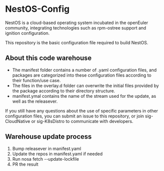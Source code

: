 # NestOS-Config

NestOS is a cloud-based operating system incubated in the openEuler community, integrating technologies such as rpm-ostree support and ignition  configuration.


This repository is the basic configuration file required to build NestOS. 

## About this code warehouse

- The manifest folder contains a number of .yaml configuration files, and  packages are categorized into these configuration files according to  their function/use case.
- The files in the overlay.d folder can overwrite the initial files provided  by the package according to their directory structure.
- manifest.ymal contains the name of the stream used for the update, as well as the releasever.

If you still have any questions about the use of specific parameters in  other configuration files, you can submit an issue to this repository,  or join sig-CloudNative or sig-K8sDistro to communicate with developers. 

## Warehouse update process

1. Bump releasever in manifest.yaml
2. Update the repos in manifest.yaml if needed
3. Run nosa fetch --update-lockfile
4. PR the result
